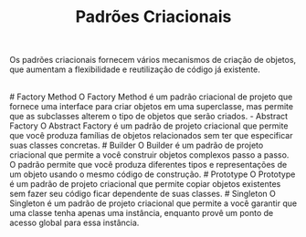 <h1 align="center">
  Padrões Criacionais
</h1>

<br>

Os padrões criacionais fornecem vários mecanismos de criação de objetos, que aumentam a flexibilidade e reutilização de código já existente.

<br> 
 # Factory Method
O Factory Method é um padrão criacional de projeto que fornece uma interface para criar objetos em uma superclasse, mas permite que as subclasses alterem o tipo de objetos que serão criados.
- Abstract Factory
O Abstract Factory é um padrão de projeto criacional que permite que você produza famílias de objetos relacionados sem ter que especificar suas classes concretas.
 # Builder
O Builder é um padrão de projeto criacional que permite a você construir objetos complexos passo a passo. O padrão permite que você produza diferentes tipos e representações de um objeto usando o mesmo código de construção.
 # Prototype
O Prototype é um padrão de projeto criacional que permite copiar objetos existentes sem fazer seu código ficar dependente de suas classes.
 # Singleton
O Singleton é um padrão de projeto criacional que permite a você garantir que uma classe tenha apenas uma instância, enquanto provê um ponto de acesso global para essa instância.